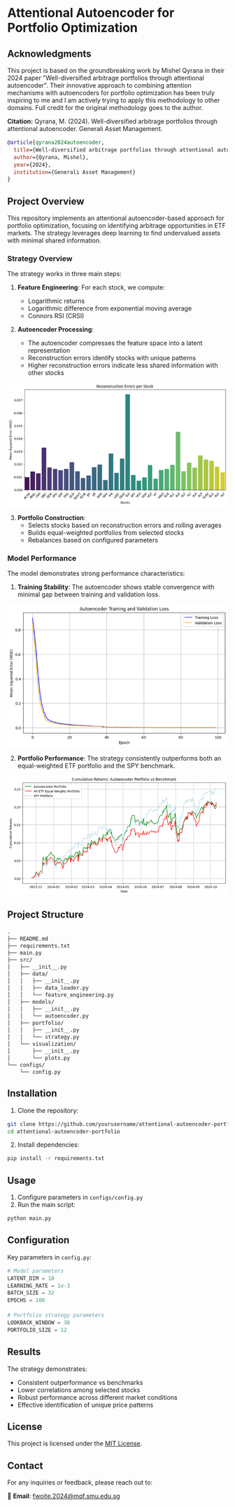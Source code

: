 # Attentional Autoencoder for Portfolio Optimization

## Acknowledgments

This project is based on the groundbreaking work by Mishel Qyrana in their 2024 paper "Well-diversified arbitrage portfolios through attentional autoencoder". Their innovative approach to combining attention mechanisms with autoencoders for portfolio optimization has been truly inspiring to me and I am actively trying to apply this methodology to other domains. Full credit for the original methodology goes to the author.

**Citation:**
Qyrana, M. (2024). Well-diversified arbitrage portfolios through attentional autoencoder. Generali Asset Management.

```bibtex
@article{qyrana2024autoencoder,
  title={Well-diversified arbitrage portfolios through attentional autoencoder},
  author={Qyrana, Mishel},
  year={2024},
  institution={Generali Asset Management}
}
```

## Project Overview

This repository implements an attentional autoencoder-based approach for portfolio optimization, focusing on identifying arbitrage opportunities in ETF markets. The strategy leverages deep learning to find undervalued assets with minimal shared information.

### Strategy Overview

The strategy works in three main steps:

1. **Feature Engineering**: For each stock, we compute:
   - Logarithmic returns
   - Logarithmic difference from exponential moving average
   - Connors RSI (CRSI)

2. **Autoencoder Processing**: 
   - The autoencoder compresses the feature space into a latent representation
   - Reconstruction errors identify stocks with unique patterns
   - Higher reconstruction errors indicate less shared information with other stocks

![Reconstruction Errors](images/reconstruction_errors.png)

3. **Portfolio Construction**:
   - Selects stocks based on reconstruction errors and rolling averages
   - Builds equal-weighted portfolios from selected stocks
   - Rebalances based on configured parameters

### Model Performance

The model demonstrates strong performance characteristics:

1. **Training Stability**: The autoencoder shows stable convergence with minimal gap between training and validation loss.

![Training Loss](images/train_val_loss.png)

2. **Portfolio Performance**: The strategy consistently outperforms both an equal-weighted ETF portfolio and the SPY benchmark.

![Portfolio Performance](images/benchmark_performance.png)

## Project Structure
```
.
├── README.md
├── requirements.txt
├── main.py
├── src/
│   ├── __init__.py
│   ├── data/
│   │   ├── __init__.py
│   │   ├── data_loader.py
│   │   └── feature_engineering.py
│   ├── models/
│   │   ├── __init__.py
│   │   └── autoencoder.py
│   ├── portfolio/
│   │   ├── __init__.py
│   │   └── strategy.py
│   └── visualization/
│       ├── __init__.py
│       └── plots.py
└── configs/
    └── config.py
```

## Installation

1. Clone the repository:
```bash
git clone https://github.com/yourusername/attentional-autoencoder-portfolio.git
cd attentional-autoencoder-portfolio
```

2. Install dependencies:
```bash
pip install -r requirements.txt
```

## Usage

1. Configure parameters in `configs/config.py`
2. Run the main script:
```bash
python main.py
```

## Configuration

Key parameters in `config.py`:
```python
# Model parameters
LATENT_DIM = 10
LEARNING_RATE = 1e-3
BATCH_SIZE = 32
EPOCHS = 100

# Portfolio strategy parameters
LOOKBACK_WINDOW = 30
PORTFOLIO_SIZE = 12
```

## Results

The strategy demonstrates:
- Consistent outperformance vs benchmarks
- Lower correlations among selected stocks
- Robust performance across different market conditions
- Effective identification of unique price patterns


## License
This project is licensed under the [MIT License](LICENSE).

## Contact
For any inquiries or feedback, please reach out to:

📧 **Email**: [fwoite.2024@mqf.smu.edu.sg](mailto:fwoite.2024@mqf.smu.edu.sg)
